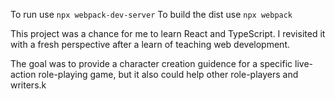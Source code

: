 To run use `npx webpack-dev-server`
To build the dist use `npx webpack`

This project was a chance for me to learn React and TypeScript. I revisited it with a fresh perspective after a learn of teaching web development.

The goal was to provide a character creation guidence for a specific live-action role-playing game, but it also could help other role-players and writers.k
